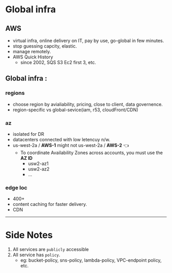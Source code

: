 # Global infra
## AWS
- virtual infra, online delivery on IT, pay by use, go-global in few minutes.
- stop guessing capcity, elastic.
- manage remotely.
- AWS Quick History
    - since 2002, SQS S3 Ec2 first 3, etc.

## Global infra : 
### regions
- choose region by avialiability, pricing, close to client, data governence.
- region-specific vs global-sevice(iam, r53, cloudFront/CDN)

### az
- isolated for DR 
- datacenters connected with low letencuy n/w.
- us-west-2a / **AWS-1**  might not us-west-2a / **AWS-2** :point_left:
  - To coordinate Availability Zones across accounts, you must use the **AZ ID**
    - usw2-az1
    - usw2-az2
    - ...
### edge loc
- 400+
- content caching for faster delivery.
- CDN

---
# Side Notes
1. All services are `publicly` accessible
2. All service has `policy`. 
   - eg: bucket-policy, sns-policy, lambda-policy, VPC-endpoint policy, etc.